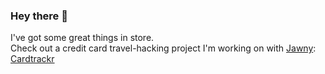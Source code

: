 ### Hey there 👋
I've got some great things in store.  
Check out a credit card travel-hacking project I'm working on with [Jawny](https://github.com/Jawny): [Cardtrackr](https://www.cardtrackr.ca)

<!--
**vindennt/vindennt** is a ✨ _special_ ✨ repository because its `README.md` (this file) appears on your GitHub profile.

Here are some ideas to get you started:

- 🔭 I’m currently working on ...
- 🌱 I’m currently learning ...
- 👯 I’m looking to collaborate on ...
- 🤔 I’m looking for help with ...
- 💬 Ask me about ...
- 📫 How to reach me: ...
- 😄 Pronouns: ...
- ⚡ Fun fact: ...
-->
